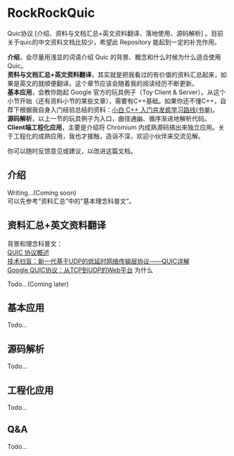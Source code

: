 # RockRockQuic
Quic协议 [介绍、资料与文档汇总+英文资料翻译、落地使用、源码解析] 。目前关于quic的中文资料文档比较少，希望此 Repository 能起到一定的补充作用。

**介绍**，会尽量用浅显的词语介绍 Quic 的背景、概念和什么时候为什么适合使用Quic。    
**资料与文档汇总+英文资料翻译**，其实就是把我看过的有价值的资料汇总起来，如果是英文的就顺便翻译。这个章节应该会随着我的阅读经历不断更新。  
**基本应用**，会教你跑起 Google 官方的玩具例子（Toy Client & Server）。从这个小节开始（还有资料小节的某些文章），需要有C++基础。如果你还不懂C++，自荐下根据我自身入门经验总结的资料：[小白 C++ 入门并发疯学习路线(书单)](https://juejin.im/post/5bb08fc8e51d450e62380e5b)。   
**源码解析**，以上一节的玩具例子为入口，曲径通幽、循序渐进地解析代码。  
**Client端工程化应用**，主要是介绍将 Chromium 内成熟源码搞出来独立应用。关于工程化的成熟应用，我也才接触，造诣不深，欢迎小伙伴来交流见解。  

你可以随时反馈意见或建议，以改进这篇文档。

## 介绍
Writing...(Coming soon)   
可以先参考“资料汇总”中的“基本理念科普文”。

## 资料汇总+英文资料翻译
背景和理念科普文：   
[QUIC 协议概述](https://github.com/bestswifter/blog/blob/master/articles/quic.md)  
[技术扫盲：新一代基于UDP的低延时网络传输层协议——QUIC详解](http://www.52im.net/forum.php?mod=viewthread&tid=1309)  
[Google QUIC协议：从TCP到UDP的Web平台](http://www.infoq.com/cn/articles/quic-google-protocol-web-platform-from-tcp-to-udp) 
为什么

Todo...(Coming later)

## 基本应用
Todo...

## 源码解析
Todo...

## 工程化应用
Todo...

## Q&A
Todo...
